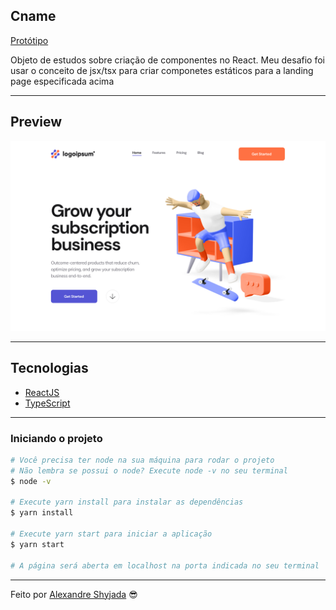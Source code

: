 ## Cname

[Protótipo](https://www.figma.com/file/XHUYZVQjNJHhWfB0gKa17H/Logo-Ipsum)

Objeto de estudos sobre criação de componentes no React. Meu desafio foi usar o conceito de jsx/tsx para criar componetes estáticos para a landing page especificada acima

---

## Preview

<p align="center"> <img src="/site/public/preview.png" alt="preview"></p>

---

## Tecnologias

- [ReactJS](https://reactjs.org/)
- [TypeScript](https://www.typescriptlang.org/)

---

### **Iniciando o projeto**

```bash
# Você precisa ter node na sua máquina para rodar o projeto
# Não lembra se possui o node? Execute node -v no seu terminal
$ node -v

# Execute yarn install para instalar as dependências
$ yarn install

# Execute yarn start para iniciar a aplicação
$ yarn start

# A página será aberta em localhost na porta indicada no seu terminal

```

---

Feito por [Alexandre Shyjada](https://www.alexshyjada.com/) 😎
